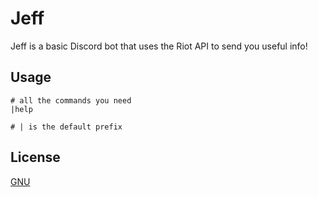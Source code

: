 # Jeff

Jeff is a basic Discord bot that uses the Riot API to send you useful info!

## Usage

```
# all the commands you need
|help

# | is the default prefix
```

## License
[GNU](https://choosealicense.com/licenses/gpl-3.0/)